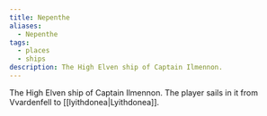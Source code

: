 ```yaml
---
title: Nepenthe
aliases:
  - Nepenthe
tags:
  - places
  - ships
description: The High Elven ship of Captain Ilmennon.
---
```

The High Elven ship of Captain Ilmennon. The player sails in it from Vvardenfell to [[lyithdonea|Lyithdonea]].